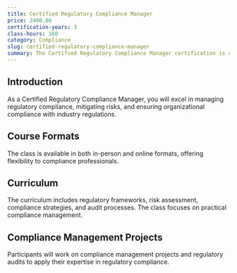 ```yaml
---
title: Certified Regulatory Compliance Manager
price: 2400.00
certification-years: 3
class-hours: 160
category: Compliance
slug: certified-regulatory-compliance-manager
summary: The Certified Regulatory Compliance Manager certification is designed for professionals in compliance and risk management roles. This comprehensive class covers regulatory frameworks, risk assessment, and compliance strategies. It equips candidates with the skills needed to manage regulatory compliance effectively.
---
```


## Introduction

As a Certified Regulatory Compliance Manager, you will excel in managing regulatory compliance, mitigating risks, and ensuring organizational compliance with industry regulations.

## Course Formats

The class is available in both in-person and online formats, offering flexibility to compliance professionals.

## Curriculum

The curriculum includes regulatory frameworks, risk assessment, compliance strategies, and audit processes. The class focuses on practical compliance management.

## Compliance Management Projects

Participants will work on compliance management projects and regulatory audits to apply their expertise in regulatory compliance.


